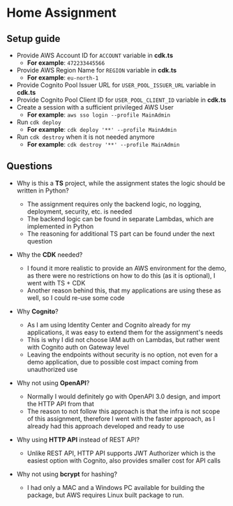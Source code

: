 # Home Assignment

## Setup guide
* Provide AWS Account ID for `ACCOUNT` variable in **cdk.ts**
  * **For example**: `472233445566`
* Provide AWS Region Name for `REGION` variable in **cdk.ts**
  * **For example**: `eu-north-1`
* Provide Cognito Pool Issuer URL for `USER_POOL_ISSUER_URL` variable in **cdk.ts**
* Provide Cognito Pool Client ID for `USER_POOL_CLIENT_ID` variable in **cdk.ts**
* Create a session with a sufficient privileged AWS User
  * **For example**: `aws sso login --profile MainAdmin`
* Run `cdk deploy`
  * **For example**: `cdk deploy '**' --profile MainAdmin`
* Run `cdk destroy` when it is not needed anymore
  * **For example**: `cdk destroy '**' --profile MainAdmin`

## Questions
* Why is this a **TS** project, while the assignment states the logic should be written in Python?
  * The assignment requires only the backend logic, no logging, deployment, security, etc. is needed
  * The backend logic can be found in separate Lambdas, which are implemented in Python
  * The reasoning for additional TS part can be found under the next question


* Why the **CDK** needed?
  * I found it more realistic to provide an AWS environment for the demo, as there were no restrictions on how to 
    do this (as it is optional), I went with TS + CDK
  * Another reason behind this, that my applications are using these as well, so I could re-use some code


* Why **Cognito**?
  * As I am using Identity Center and Cognito already for my applications, it was easy to extend them for 
    the assignment's needs
  * This is why I did not choose IAM auth on Lambdas, but rather went with Cognito auth on Gateway level
  * Leaving the endpoints without security is no option, not even for a demo application, due to possible cost impact
    coming from unauthorized use


* Why not using **OpenAPI**?
  * Normally I would definitely go with OpenAPI 3.0 design, and import the HTTP API from that
  * The reason to not follow this approach is that the infra is not scope of this assignment, therefore I went with 
  the faster approach, as I already had this approach developed and ready to use

* Why using **HTTP API** instead of REST API?
  * Unlike REST API, HTTP API supports JWT Authorizer which is the easiest option with Cognito, 
    also provides smaller cost for API calls

* Why not using **bcrypt** for hashing?
  * I had only a MAC and a Windows PC available for building the package, but AWS requires Linux built package to run.
